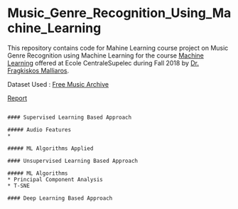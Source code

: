 # Music_Genre_Recognition_Using_Machine_Learning
This repository contains code for Mahine Learning course project on Music Genre Recognition using Machine Learning for the course [Machine Learning](http://fragkiskos.me/teaching/ML-F18/) offered at Ecole CentraleSupelec during Fall 2018 by [Dr. Fragkiskos Malliaros](http://fragkiskos.me/).

Dataset Used : [Free Music Archive](https://arxiv.org/abs/1612.01840)

[Report](Music_Genre_Recognition_Ayush_Louis_Mohamed_ML_Project_Report.pdf)

```

#### Supervised Learning Based Approach

##### Audio Features
*

##### ML Algorithms Applied

```

```
#### Unsupervised Learning Based Approach

##### ML Algorithms
* Principal Component Analysis
* T-SNE

```

```
#### Deep Learning Based Approach


```
